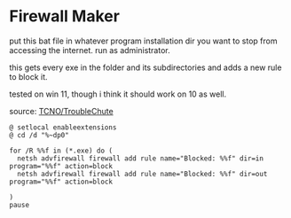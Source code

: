 # Firewall Maker

put this bat file in whatever program installation dir you want to stop from accessing the internet.
run as administrator. 

this gets every exe in the folder and its subdirectories and adds a new rule to block it.

tested on win 11, though i think it should work on 10 as well.

source: [TCNO/TroubleChute](https://www.youtube.com/watch?v=4AH4SV7bGN0)

```batch
@ setlocal enableextensions 
@ cd /d "%~dp0"

for /R %%f in (*.exe) do (
  netsh advfirewall firewall add rule name="Blocked: %%f" dir=in program="%%f" action=block
  netsh advfirewall firewall add rule name="Blocked: %%f" dir=out program="%%f" action=block

)
pause
```